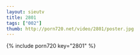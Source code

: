 ```yaml
--- 
layout: sieutv
title: 2801
tags: ["002"]
thumb: http://porn720.net/video/2801/poster.jpg
---
```

{% include porn720 key="2801" %} 
